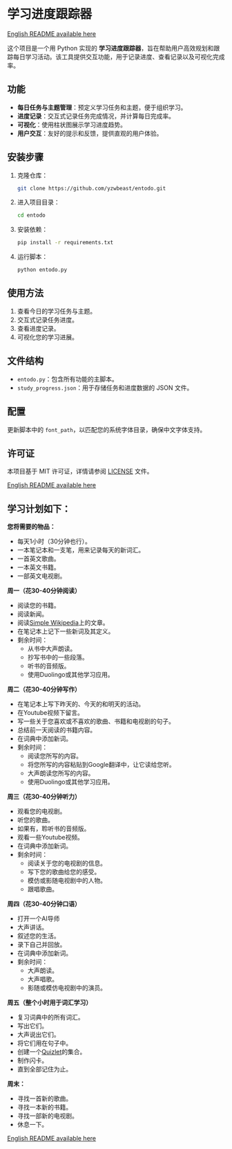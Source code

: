 
# 学习进度跟踪器

[English README available here](README.md)

这个项目是一个用 Python 实现的 **学习进度跟踪器**，旨在帮助用户高效规划和跟踪每日学习活动。该工具提供交互功能，用于记录进度、查看记录以及可视化完成率。

## 功能
- **每日任务与主题管理**：预定义学习任务和主题，便于组织学习。
- **进度记录**：交互式记录任务完成情况，并计算每日完成率。
- **可视化**：使用柱状图展示学习进度趋势。
- **用户交互**：友好的提示和反馈，提供直观的用户体验。

## 安装步骤
1. 克隆仓库：
   ```bash
   git clone https://github.com/yzwbeast/entodo.git
   ```
2. 进入项目目录：
   ```bash
   cd entodo
   ```
3. 安装依赖：
   ```bash
   pip install -r requirements.txt
   ```
4. 运行脚本：
   ```bash
   python entodo.py
   ```

## 使用方法
1. 查看今日的学习任务与主题。
2. 交互式记录任务进度。
3. 查看进度记录。
4. 可视化您的学习进展。

## 文件结构
- `entodo.py`：包含所有功能的主脚本。
- `study_progress.json`：用于存储任务和进度数据的 JSON 文件。

## 配置
更新脚本中的 `font_path`，以匹配您的系统字体目录，确保中文字体支持。

## 许可证
本项目基于 MIT 许可证，详情请参阅 [LICENSE](LICENSE) 文件。

[English README available here](README.md)


## 学习计划如下：

**您将需要的物品：**
- 每天1小时（30分钟也行）。
- 一本笔记本和一支笔，用来记录每天的新词汇。
- 一首英文歌曲。
- 一本英文书籍。
- 一部英文电视剧。

**周一（花30-40分钟阅读）**
- 阅读您的书籍。
- 阅读新闻。
- 阅读[Simple Wikipedia](https://simple.wikipedia.org/wiki/Main_Page)上的文章。
- 在笔记本上记下一些新词及其定义。
- 剩余时间：
  - 从书中大声朗读。
  - 抄写书中的一些段落。
  - 听书的音频版。
  - 使用Duolingo或其他学习应用。

**周二（花30-40分钟写作）**
- 在笔记本上写下昨天的、今天的和明天的活动。
- 在Youtube视频下留言。
- 写一些关于您喜欢或不喜欢的歌曲、书籍和电视剧的句子。
- 总结前一天阅读的书籍内容。
- 在词典中添加新词。
- 剩余时间：
  - 阅读您所写的内容。
  - 将您所写的内容粘贴到Google翻译中，让它读给您听。
  - 大声朗读您所写的内容。
  - 使用Duolingo或其他学习应用。

**周三（花30-40分钟听力）**
- 观看您的电视剧。
- 听您的歌曲。
- 如果有，聆听书的音频版。
- 观看一些Youtube视频。
- 在词典中添加新词。
- 剩余时间：
  - 阅读关于您的电视剧的信息。
  - 写下您的歌曲给您的感受。
  - 模仿或影随电视剧中的人物。
  - 跟唱歌曲。

**周四（花30-40分钟口语）**
- 打开一个AI导师
- 大声讲话。
- 叙述您的生活。
- 录下自己并回放。
- 在词典中添加新词。
- 剩余时间：
  - 大声朗读。
  - 大声唱歌。
  - 影随或模仿电视剧中的演员。

**周五（整个小时用于词汇学习）**
- 复习词典中的所有词汇。
- 写出它们。
- 大声说出它们。
- 将它们用在句子中。
- 创建一个[Quizlet](https://quizlet.com)的集合。
- 制作闪卡。
- 直到全部记住为止。

**周末：**
- 寻找一首新的歌曲。
- 寻找一本新的书籍。
- 寻找一部新的电视剧。
- 休息一下。

[English README available here](README.md)
